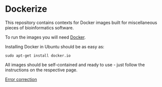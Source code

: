 # Dockerize
This repository contains contexts for Docker images built for miscellaneous pieces of bioinformatics software.

To run the images you will need [Docker](https://www.docker.com/).

Installing Docker in Ubuntu should be as easy as:

```
sudo apt-get install docker.io
```


All images should be self-contained and ready to use - just follow the instructions on the respective page.

[Error correction](https://github.com/HullUni-bioinformatics/Dockerize/tree/master/error-correction)
